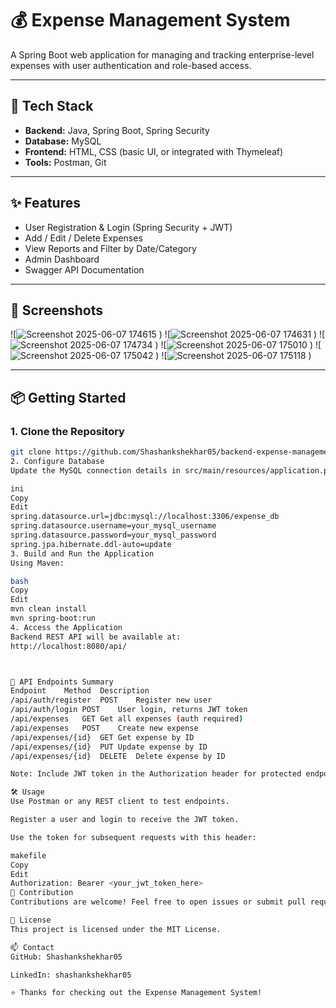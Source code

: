 # 💰 Expense Management System

A Spring Boot web application for managing and tracking enterprise-level expenses with user authentication and role-based access.

---

## 🔧 Tech Stack

- **Backend:** Java, Spring Boot, Spring Security
- **Database:** MySQL
- **Frontend:** HTML, CSS (basic UI, or integrated with Thymeleaf)
- **Tools:** Postman,  Git

---

## ✨ Features

- User Registration & Login (Spring Security + JWT)
- Add / Edit / Delete Expenses
- View Reports and Filter by Date/Category
- Admin Dashboard
- Swagger API Documentation

---

## 📸 Screenshots

![![Screenshot 2025-06-07 174615](https://github.com/user-attachments/assets/25d4cdbd-4fd7-4d05-b6b4-e46cae2f6122)
)
![![Screenshot 2025-06-07 174631](https://github.com/user-attachments/assets/803c7517-0702-4239-9e53-8bacb4b4a455)
)
![![Screenshot 2025-06-07 174734](https://github.com/user-attachments/assets/42e0ba64-1645-4dcd-9271-5348a5c682c3)
)
![![Screenshot 2025-06-07 175010](https://github.com/user-attachments/assets/7747d9b5-dd45-4f5c-955f-6033d6b55d3a)
)
![![Screenshot 2025-06-07 175042](https://github.com/user-attachments/assets/d8bba7fd-1499-4d6b-ae68-b84c9a8c9747)
)
![![Screenshot 2025-06-07 175118](https://github.com/user-attachments/assets/b3094f6f-76c5-43e9-aab9-f1a05c70f6a4)
)












---

## 📦 Getting Started

### 1. Clone the Repository

```bash
git clone https://github.com/Shashankshekhar05/backend-expense-management.git
2. Configure Database
Update the MySQL connection details in src/main/resources/application.properties:

ini
Copy
Edit
spring.datasource.url=jdbc:mysql://localhost:3306/expense_db
spring.datasource.username=your_mysql_username
spring.datasource.password=your_mysql_password
spring.jpa.hibernate.ddl-auto=update
3. Build and Run the Application
Using Maven:

bash
Copy
Edit
mvn clean install
mvn spring-boot:run
4. Access the Application
Backend REST API will be available at:
http://localhost:8080/api/



🚀 API Endpoints Summary
Endpoint	Method	Description
/api/auth/register	POST	Register new user
/api/auth/login	POST	User login, returns JWT token
/api/expenses	GET	Get all expenses (auth required)
/api/expenses	POST	Create new expense
/api/expenses/{id}	GET	Get expense by ID
/api/expenses/{id}	PUT	Update expense by ID
/api/expenses/{id}	DELETE	Delete expense by ID

Note: Include JWT token in the Authorization header for protected endpoints.

🛠 Usage
Use Postman or any REST client to test endpoints.

Register a user and login to receive the JWT token.

Use the token for subsequent requests with this header:

makefile
Copy
Edit
Authorization: Bearer <your_jwt_token_here>
🤝 Contribution
Contributions are welcome! Feel free to open issues or submit pull requests.

📄 License
This project is licensed under the MIT License.

📫 Contact
GitHub: Shashankshekhar05

LinkedIn: shashankshekhar05

⭐ Thanks for checking out the Expense Management System!


